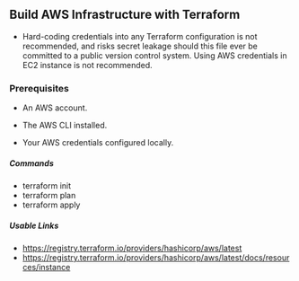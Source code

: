 ## Build AWS Infrastructure with Terraform
- Hard-coding credentials into any Terraform configuration is not recommended, and risks secret leakage should this file ever be committed to a public version control system. Using AWS credentials in EC2 instance is not recommended.

### Prerequisites

- An AWS account.

- The AWS CLI installed. 

- Your AWS credentials configured locally. 



#####   Commands

- terraform init
- terraform plan
- terraform apply 


##### Usable Links
- https://registry.terraform.io/providers/hashicorp/aws/latest
- https://registry.terraform.io/providers/hashicorp/aws/latest/docs/resources/instance

